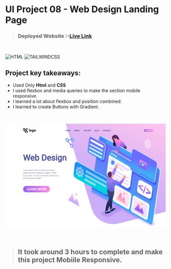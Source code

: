 # UI Project 08 - Web Design Landing Page

> ### **Deployed Website** :-[Live Link](https://ui-project-8.netlify.app/)
<br>

![HTML](https://img.shields.io/badge/Html-5-E34F26?style=for-the-badge&logo=HTML5)
![TAILWINDCSS](https://img.shields.io/badge/Css-3-06B6D4?style=for-the-badge&logo=css3)

## Project key takeaways:

  - Used Only **Html** and **CSS**
  - I used flexbox and media queries to make the section mobile responsive.
  - I learned a lot about flexbox and position combined.
  - I learned to create Buttons with Gradient.

  <br>

![Project-Image](image-08.png)

<br>

> ## It took around 3 hours to complete and make this project **Mobiile** Responsive.
